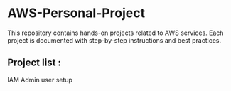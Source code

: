 # AWS-Personal-Project

This repository contains hands-on projects related to AWS services. 
Each project is documented with step-by-step instructions and best practices.

## Project list :
IAM Admin user setup

